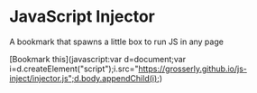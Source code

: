 # JavaScript Injector
A bookmark that spawns a little box to run JS in any page

[Bookmark this](javascript:var d=document;var i=d.createElement("script");i.src="https://grosserly.github.io/js-inject/injector.js";d.body.appendChild(i);)
